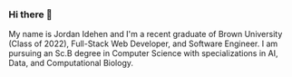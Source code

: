 ### Hi there 👋

My name is Jordan Idehen and I'm a recent graduate of Brown University (Class of 2022), Full-Stack Web Developer, and Software Engineer. I am pursuing an Sc.B degree in Computer Science with specializations in AI, Data, and Computational Biology.
